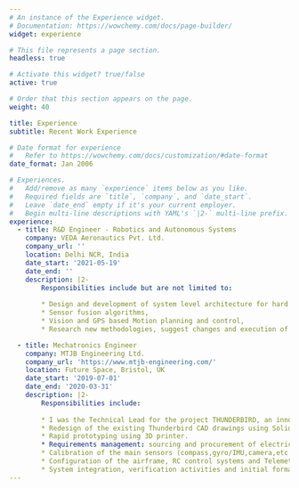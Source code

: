 ```yaml
---
# An instance of the Experience widget.
# Documentation: https://wowchemy.com/docs/page-builder/
widget: experience

# This file represents a page section.
headless: true

# Activate this widget? true/false
active: true

# Order that this section appears on the page.
weight: 40

title: Experience
subtitle: Recent Work Experience

# Date format for experience
#   Refer to https://wowchemy.com/docs/customization/#date-format
date_format: Jan 2006

# Experiences.
#   Add/remove as many `experience` items below as you like.
#   Required fields are `title`, `company`, and `date_start`.
#   Leave `date_end` empty if it's your current employer.
#   Begin multi-line descriptions with YAML's `|2-` multi-line prefix.
experience:
  - title: R&D Engineer - Robotics and Autonomous Systems
    company: VEDA Aeronautics Pvt. Ltd.
    company_url: ''
    location: Delhi NCR, India
    date_start: '2021-05-19'
    date_end: ''
    description: |2- 
        Responsibilities include but are not limited to:
        
        * Design and development of system level architecture for hard real-time integrated embedded systems,
        * Sensor fusion algorithms, 
        * Vision and GPS based Motion planning and control,
        * Research new methodologies, suggest changes and execution of prototype development.

  - title: Mechatronics Engineer 
    company: MTJB Engineering Ltd.
    company_url: 'https://www.mtjb-engineering.com/'
    location: Future Space, Bristol, UK
    date_start: '2019-07-01'
    date_end: '2020-03-31'
    description: |2- 
        Responsibilities include:
        
        * I was the Technical Lead for the project THUNDERBIRD, an innovative patented modular unmanned aerial system for use in a multitude of environments including defence, first response and construction.
        * Redesign of the existing Thunderbird CAD drawings using SolidWorks 3D CAD software. Delivered a more modular system design. 
        * Rapid prototyping using 3D printer.
        * Requirements management: sourcing and procurement of electrical/electronic components.
        * Calibration of the main sensors (compass,gyro/IMU,camera,etc.) and safety features setup.
        * Configuration of the airframe, RC control systems and Telemetry system.
        * System integration, verification activities and initial formal testing.
---
```

